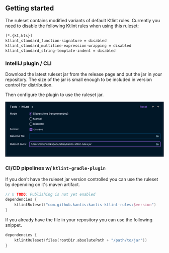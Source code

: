 ## Getting started

The ruleset contains modified variants of default Ktlint rules. Currently you need to disable the 
following Ktlint rules when using this ruleset:

```editorconfig
[*.{kt,kts}]
ktlint_standard_function-signature = disabled
ktlint_standard_multiline-expression-wrapping = disabled
ktlint_standard_string-template-indent = disabled
```

### IntelliJ plugin / CLI

Download the latest ruleset jar from the release page and put the jar in your repository. The size of the jar is small
enough to be included in version control for distribution.

Then configure the plugin to use the ruleset jar.

![Plugin configuration](plugin_config.png)

### CI/CD pipelines w/ `ktlint-gradle-plugin`

If you don't have the ruleset jar version controlled you can use the ruleset by depending on it's maven artifact.

```kotlin
// ‼️ TODO: Publishing is not yet enabled 
dependencies {
    ktlintRuleset("com.github.kantis:kantis-ktlint-rules:$version")
}
```

If you already have the file in your repository you can use the following snippet.

```kotlin
dependencies {
    ktlintRuleset(files(rootDir.absolutePath + "/path/to/jar"))
}
```